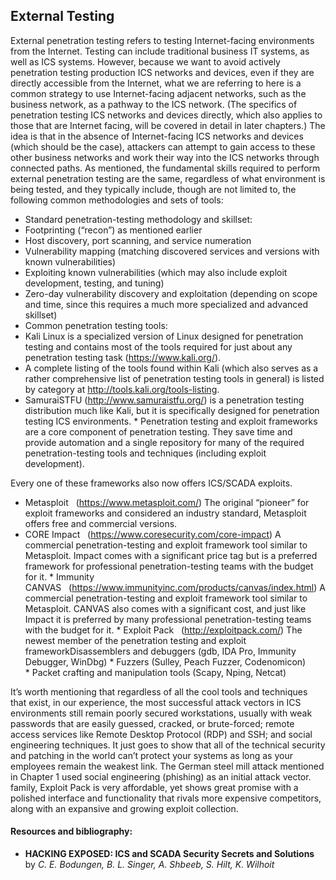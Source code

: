 ## External Testing
External penetration testing refers to testing Internet-facing environments from the Internet. Testing can include traditional business IT systems, as well as ICS systems. However, because we want to avoid actively penetration testing production ICS networks and devices, even if they are directly accessible from the Internet, what we are referring to here is a common strategy to use Internet-facing adjacent networks, such as the business network, as a pathway to the ICS network. (The specifics of penetration testing ICS networks and devices directly, which also applies to those that are Internet facing, will be covered in detail in later chapters.) The idea is that in the absence of Internet-facing ICS networks and devices (which should be the case), attackers can attempt to gain access to these other business networks and work their way into the ICS networks through connected paths.
As mentioned, the fundamental skills required to perform external penetration testing are the same, regardless of what environment is being tested, and they typically include, though are not limited to, the following common methodologies and sets of tools:

  * Standard penetration-testing methodology and skillset:
  * Footprinting (“recon”) as mentioned earlier
  * Host discovery, port scanning, and service numeration
  * Vulnerability mapping (matching discovered services and versions with known vulnerabilities)
  * Exploiting known vulnerabilities (which may also include exploit development, testing, and tuning)
  * Zero-day vulnerability discovery and exploitation (depending on scope and time, since this requires a much more specialized and advanced skillset)
  * Common penetration testing tools:
  * Kali Linux is a specialized version of Linux designed for penetration testing and contains most of the tools required for just about any penetration testing task (https://www.kali.org/).
  * A complete listing of the tools found within Kali (which also serves as a rather comprehensive list of penetration testing tools in general) is listed by category at http://tools.kali.org/tools-listing.
  * SamuraiSTFU (http://www.samuraistfu.org/) is a penetration testing distribution much like Kali, but it is specifically designed for penetration testing ICS environments.
  * Penetration testing and exploit frameworks are a core component of penetration testing. They save time and provide automation and a single repository for many of the required penetration-testing tools and techniques (including exploit development). 
  
Every one of these frameworks also now offers ICS/SCADA exploits.
  
  * Metasploit   (https://www.metasploit.com/) The original “pioneer” for exploit frameworks and considered an industry standard, Metasploit offers free and commercial versions.
  * CORE Impact   (https://www.coresecurity.com/core-impact) A commercial penetration-testing and exploit framework tool similar to Metasploit. Impact comes with a significant price tag but is a preferred framework for professional penetration-testing teams with the budget for it.
  * Immunity CANVAS   (https://www.immunityinc.com/products/canvas/index.html) A commercial penetration-testing and exploit framework tool similar to Metasploit. CANVAS also comes with a significant cost, and just like Impact it is preferred by many professional penetration-testing teams with the budget for it.
  * Exploit Pack   (http://exploitpack.com/) The newest member of the penetration testing and exploit frameworkDisassemblers and debuggers (gdb, IDA Pro, Immunity Debugger, WinDbg)
  * Fuzzers (Sulley, Peach Fuzzer, Codenomicon)
  * Packet crafting and manipulation tools (Scapy, Nping, Netcat)

It’s worth mentioning that regardless of all the cool tools and techniques that exist, in our experience, the most successful attack vectors in ICS environments still remain poorly secured workstations, usually with weak passwords that are easily guessed, cracked, or brute-forced; remote access services like Remote Desktop Protocol (RDP) and SSH; and social engineering techniques. It just goes to show that all of the technical security and patching in the world can’t protect your systems as long as your employees remain the weakest link. The German steel mill attack mentioned in Chapter 1 used social engineering (phishing) as an initial attack vector. family, Exploit Pack is very affordable, yet shows great promise with a polished interface and functionality that rivals more expensive competitors, along with an expansive and growing exploit collection.

#### Resources and bibliography:

  * **HACKING EXPOSED: ICS and SCADA Security Secrets and Solutions** by *C. E. Bodungen, B. L. Singer, A. Shbeeb, S. Hilt, K. Wilhoit*